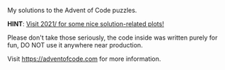 My solutions to the Advent of Code puzzles.

**HINT**: [Visit 2021/ for some nice solution-related plots!](./2021/)

Please don't take those seriously, the code inside was written purely for fun, DO NOT use it anywhere near production.

Visit <https://adventofcode.com> for more information.
